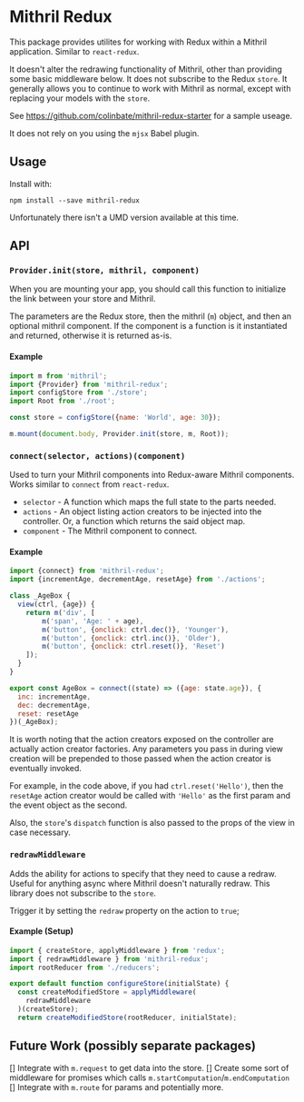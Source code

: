 # Mithril Redux

This package provides utilites for working with Redux within a Mithril application. Similar to `react-redux`.

It doesn't alter the redrawing functionality of Mithril, other than providing some basic middleware below. It does not subscribe to the Redux `store`. It generally allows you to continue to work with Mithril as normal, except with replacing your models with the `store`.

See https://github.com/colinbate/mithril-redux-starter for a sample useage.

It does not rely on you using the `mjsx` Babel plugin.

## Usage

Install with:

    npm install --save mithril-redux

Unfortunately there isn't a UMD version available at this time.

## API

### `Provider.init(store, mithril, component)`

When you are mounting your app, you should call this function to initialize the link between your store and Mithril.

The parameters are the Redux store, then the mithril (`m`) object, and then an optional mithril component. If the component is a function is it instantiated and returned, otherwise it is returned as-is.

#### Example

```js
import m from 'mithril';
import {Provider} from 'mithril-redux';
import configStore from './store';
import Root from './root';

const store = configStore({name: 'World', age: 30});

m.mount(document.body, Provider.init(store, m, Root));
```

### `connect(selector, actions)(component)`

Used to turn your Mithril components into Redux-aware Mithril components. Works similar to `connect` from `react-redux`.

* `selector` - A function which maps the full state to the parts needed.
* `actions` - An object listing action creators to be injected into the controller. Or, a function which returns the said object map.
* `component` - The Mithril component to connect.

#### Example

```js
import {connect} from 'mithril-redux';
import {incrementAge, decrementAge, resetAge} from './actions';

class _AgeBox {
  view(ctrl, {age}) {
    return m('div', [
        m('span', 'Age: ' + age),
        m('button', {onclick: ctrl.dec()}, 'Younger'),
        m('button', {onclick: ctrl.inc()}, 'Older'),
        m('button', {onclick: ctrl.reset()}, 'Reset')
    ]);
  }
}

export const AgeBox = connect((state) => ({age: state.age}), {
  inc: incrementAge,
  dec: decrementAge,
  reset: resetAge
})(_AgeBox);
```

It is worth noting that the action creators exposed on the controller are actually action creator factories. Any parameters you pass in during view creation will be prepended to those passed when the action creator is eventually invoked.

For example, in the code above, if you had `ctrl.reset('Hello')`, then the `resetAge` action creator would be called with `'Hello'` as the first param and the event object as the second.

Also, the `store`'s `dispatch` function is also passed to the props of the view in case necessary.

### `redrawMiddleware`

Adds the ability for actions to specify that they need to cause a redraw. Useful for anything async where Mithril doesn't naturally redraw. This library does not subscribe to the `store`.

Trigger it by setting the `redraw` property on the action to `true`;

#### Example (Setup)

```js
import { createStore, applyMiddleware } from 'redux';
import { redrawMiddleware } from 'mithril-redux';
import rootReducer from './reducers';

export default function configureStore(initialState) {
  const createModifiedStore = applyMiddleware(
    redrawMiddleware
  )(createStore);
  return createModifiedStore(rootReducer, initialState);
```

## Future Work (possibly separate packages)

[] Integrate with `m.request` to get data into the store.
[] Create some sort of middleware for promises which calls `m.startComputation`/`m.endComputation`
[] Integrate with `m.route` for params and potentially more.